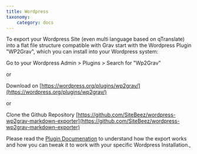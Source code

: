 ```yaml
---
title: Wordpress
taxonomy:
    category: docs
---
```


To export your Wordpress Site (even multi language based on qTranslate) into a flat file structure compatible with Grav start with the Wordpress Plugin "WP2Grav", which you can install into your Wordpress system:

Go to your Wordpress Admin > Plugins > Search for "Wp2Grav"

or

Download on
[https://wordpress.org/plugins/wp2grav/](https://wordpress.org/plugins/wp2grav/)

or

Clone the Github Repository
[https://github.com/SiteBeez/wordpress-wp2grav-markdown-exporter](https://github.com/SiteBeez/wordpress-wp2grav-markdown-exporter)


Please read the [Plugin Documenation](https://github.com/SiteBeez/wordpress-wp2grav-markdown-exporter/blob/master/README.md) to understand how the export works and how you can tweak it to work with your specific Wordpress Installation.,



